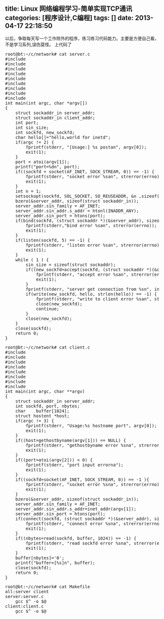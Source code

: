 title: Linux 网络编程学习-简单实现TCP通讯
categories: [程序设计,C编程]
tags: []
date: 2013-04-17 22:18:50
---
以后，争取每天写一个工作除外的程序，练习练习代码能力。主要是方便自己看，不是学习系列,误伤莫怪。
上代码了
<pre>
root@bt:~/c/network# cat server.c
#include <stdio.h>
#include <string.h>
#include <stdlib.h>
#include <unistd.h>
#include <errno.h>
#include <sys/types.h>
#include <arpa/inet.h>
#include <sys/socket.h>
#include <netinet/in.h>
int main(int argc, char *argv[])
{
	struct sockaddr_in server_addr;
	struct sockaddr_in client_addr;
	int port;
	int sin_size;
	int sockfd, new_sockfd;
	char hello[]="hello,world for inetd";
	if(argc != 2) {
		fprintf(stderr, "[Usage:] %s postan", argv[0]);
		exit(1);
	}
	port = atoi(argv[1]);
	printf("port=%dn", port);
	if((sockfd = socket(AF_INET, SOCK_STREAM, 0)) == -1) {
		fprintf(stderr, "socket error %san", strerror(errno));
		exit(1);
	}
	int n = 1;
	setsockopt(sockfd, SOL_SOCKET, SO_REUSEADDR, &n ,sizeof(n));
	bzero(&server_addr, sizeof(struct sockaddr_in));
	server_addr.sin_family = AF_INET;
	server_addr.sin_addr.s_addr = htonl(INADDR_ANY);
	server_addr.sin_port = htons(port);
	if(bind(sockfd, (struct sockaddr *)(&server_addr), sizeof(struct sockaddr)) == -1){
		fprintf(stderr,"bind error %san", strerror(errno));
		exit(1);
	}
	if(listen(sockfd, 5) == -1) {
		fprintf(stderr, "listen error %san", strerror(errno));
		exit(1);
	}
	while ( 1 ) {
		sin_size = sizeof(struct sockaddr);
		if((new_sockfd=accept(sockfd, (struct sockaddr *)(&client_addr), &sin_size)) == -1) {
			fprintf(stderr, "accept error %san", strerror(errno));
			exit(1);
		}
		fprintf(stderr, "server get connection from %sn", inet_ntoa(client_addr.sin_addr));
		if(write(new_sockfd, hello, strlen(hello)) == -1) {
			fprintf(stderr, "write to client error %san", strerror(errno));
			close(new_sockfd);
			continue;
		}
		close(new_sockfd);
	}
	close(sockfd);
	return 0;
}
</pre>
<pre>
root@bt:~/c/network# cat client.c
#include <stdio.h>
#include <string.h>
#include <stdlib.h>
#include <unistd.h>
#include <sys/types.h>
#include <sys/socket.h>
#include <arpa/inet.h>
#include <errno.h>
int main(int argc, char **argv)
{
	struct sockaddr_in server_addr;
	int	sockfd, port, nbytes;
	char	buffer[1024];
	struct hostent *host;
	if(argc != 3) {
		fprintf(stderr, "Usage:%s hostname port", argv[0]);
		exit(1);
	}
	if((host=gethostbyname(argv[1])) == NULL) {
		fprintf(stderr, "gethostbyname error %sna", strerror(errno));
		exit(1);
	}
	if((port=atoi(argv[2])) < 0) {
		fprintf(stderr, "port input errorna");
		exit(1);
	}
	if((sockfd=socket(AF_INET, SOCK_STREAM, 0)) == -1 ){
		fprintf(stderr, "socket error %sna", strerror(errno));
		exit(1);
	}
	bzero(&server_addr, sizeof(struct sockaddr_in));
	server_addr.sin_family = AF_INET;
	server_addr.sin_addr.s_addr=inet_addr(argv[1]);
	server_addr.sin_port = htons(port);
	if(connect(sockfd, (struct sockaddr *)(&server_addr), sizeof(struct sockaddr )) == -1) {
		fprintf(stderr, "connect error %sna", strerror(errno));
		exit(1);
	}
	if((nbytes=read(sockfd, buffer, 1024)) == -1) {
		fprintf(stderr, "read sockfd error %sna", strerror(errno));
		exit(1);
	}
	buffer[nbytes]='0';
	printf("buffer=[%s]n", buffer);
	close(sockfd);
	return 0;
}
</pre>
<pre>
root@bt:~/c/network# cat Makefile
all:server client
server:server.c
	gcc $^ -o $@
client:client.c
	gcc $^ -o $@
</pre>